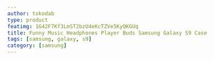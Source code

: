 ```yaml
---
author: tokodab
type: product
featimg: 1G42F7Kf3LmST2bzU4eKcTZVe5KyQKGUq
title: Funny Music Headphones Player Buds Samsung Galaxy S9 Case
tags: [samsung, galaxy, s9]
category: [samsung]
---
```

